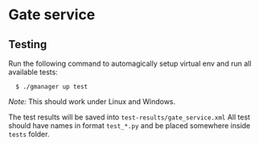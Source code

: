 # Gate service

## Testing

Run the following command to automagically setup virtual env and run all available tests:

```
  $ ./gmanager up test
```

*Note:* This should work under Linux and Windows.

The test results will be saved into `test-results/gate_service.xml`
All test should have names in format `test_*.py` and be placed somewhere inside `tests` folder.